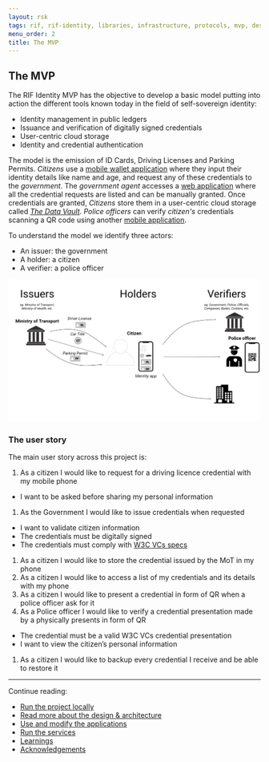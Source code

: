 ```yaml
---
layout: rsk
tags: rif, rif-identity, libraries, infrastructure, protocols, mvp, design, rbtc, defi, decentralized, quick-start, guides, tutorial, networks, dapps, tools, rootstock, rsk, ethereum, smart-contracts, install, get-started, how-to, mainnet, testnet, contracts, wallets, web3, crypto
menu_order: 2
title: The MVP
---
```


## The MVP

The RIF Identity MVP has the objective to develop a basic model putting into action the different tools known today in the field of self-sovereign identity:
- Identity management in public ledgers
- Issuance and verification of digitally signed credentials
- User-centric cloud storage
- Identity and credential authentication

The model is the emission of ID Cards, Driving Licenses and Parking Permits. _Citizens_ use a [mobile wallet application](applications/holder-app) where they input their identity details like name and age, and request any of these credentials to the _government_. The _government agent_ accesses a [web application](applications/issuer-app) where all the credential requests are listed and can be manually granted. Once credentials are granted, _Citizens_ store them in a user-centric cloud storage called [_The Data Vault_](/rif/identity/data-vault). _Police officers_ can verify _citizen's_ credentials scanning a QR code using another [mobile application](applications/verifier-app).

To understand the model we identify three actors:
- An issuer: the government
- A holder: a citizen
- A verifier: a police officer

![](assets/img/06_mvp_application.png)

### The user story

The main user story across this project is:
1. As a citizen I would like to request for a driving licence credential with my mobile phone
  - I want to be asked before sharing my personal information
1. As  the Government I would like to issue credentials when requested
  - I want to validate citizen information
  - The credentials must be digitally signed
  - The credentials must comply with [W3C VCs specs](../specs/#verifiable-credentials-model)
1. As a citizen I would like to store the credential issued by the MoT  in my phone
1. As a citizen I would like to access a list of my credentials and its details with my phone
1. As a citizen I would like to present a credential in form of QR when a police officer ask for it
1. As a Police officer I would like to verify a credential presentation made by a physically presents in form of QR
  - The credential must be a valid W3C VCs credential presentation
  - I want to view the citizen’s personal information
1. As a citizen I would like to backup every credential I receive and be able to restore it

---

Continue reading:
- [Run the project locally](run)
- [Read more about the design & architecture](architecture)
- [Use and modify the applications](applications)
- [Run the services](services)
- [Learnings](learnings)
- [Acknowledgements](acknowledgements)
